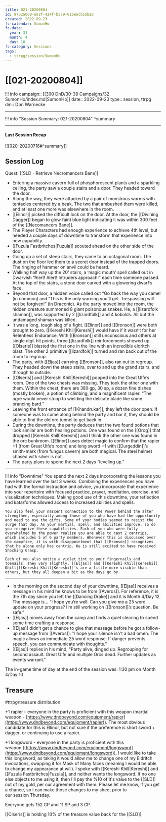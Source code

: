 ```yaml
---
title: 021-20200804
id: 9732a008-a82f-424f-b379-015eacb1ab28
created: 2022-09-23
fc-calendar: SumonHo
fc-date:
  year: 31
  month: 4
  day: 10
fc-category: Sessions
tags:
  - ttrpg/session/SumonHo
---
```


# [[021-20200804]]

!!! info
    campaign:: [[300 DnD/30-39 Campaigns/32 SumonHo/index.md|SumonHo]]
    date:: 2022-09-23
    type:: session, ttrpg
    dm:: Don Warnecke


---
!!! info "Session Summary: 021-20200804"
    ^summary

---


#### Last Session Recap

![[020-20200716#^summary]]

## Session Log



Quest: [[SLD - Retrieve Necromancers Bane]]


- Entering a massive cavern full of phosphorescent plants and a sparkling ceiling, the party saw a couple stairs and a door. They headed toward the door.
- Along the way, they were attacked by a pair of monstrous worms with tentacles centered by a beak. The two that ambushed them were killed, and at least one more was elsewhere in the room.
- [[Elinor]] picked the difficult lock on the door. At the door, the [[Divining Dagger]] began to glow faint blue light indicating it was within 300 feet of the [[Necomancers Bane]].
- The Player Characters had enough experience to achieve 4th level, but needed a couple days of downtime to transform that experience into new capability.
- [[Fuzula Fastbritches|Fuzula]] scouted ahead on the other side of the door.
- Going up a set of steep stairs, they came to an octagonal room. The dust on the floor led them to a secret door instead of the trapped doors. The ringing of hammer on anvil could be heard.
- Walking half way up the 20’ stairs, a ‘magic mouth’ spell called out in Dwarvish “Alert! Alert! Intruders approach!” each time someone passed. At the top of the stairs, a stone door carved with a glowering dwarf’s face.
- Beyond that door, a hidden voice called out “Go back the way you came! (in common) and “This is the only warning you’ll get. Trespassing will not be forgiven!” (in Draconic). As the party moved into the room, the hidden creature summoned 8 giant poisonous snakes. He, a [[lizardfolk shaman]], was supported by 2 [[lizardfolk]] and 4 kobolds. All but the undamaged shaman was killed.
- It was a long, tough slog of a fight. [[Elinor]] and [[Bronson]] were both brought to zero. [[Kereshi Khill|Kereshi]] would have if it wasn’t for her Relentless Endurance. With [[Bronson]] still unconscious and others at single digit hit points, three [[lizardfolk]] reinforcements showed up. [[Olseris]] blasted the first one in the line with an incredible eldritch blast. The other 2 primitive [[lizardfolk]] turned and ran back out of the room to regroup.
- The party, with [[Eljas]] carrying [[Bronson]], also ran out to regroup. They headed down the steep stairs, over to and up the grand stairs, and through to outside.
- [[Olseris]] and [[Kereshi Khill|Kereshi]] popped into the Great Ulfe’s room. One of the two chests was missing. They took the other one with them. Within the chest, there are 380 gp, 30 sp, a dozen fine dishes (mostly broken), a potion of climbing, and a magnificent rapier. “The ogre would never stoop to wielding the delicate blade like some prancing bard.”
- Leaving the front entrance of [[Khandrukar]], they left the door open. If someone was to come along behind the party and bar it, they should be able to find the old orc tunnel to get back in.
- During the downtime, the party deduces that the two found potions that look similar are both healing potions. One was found on the [[Orog]] that dropped [[Kereshi Khill|Kereshi]] and I think the other one was found in the orc bunkroom. [[Elinor]] uses detect magic to confirm that the rapier +1 (from Great Ulfe’s room) and long sword +1 with [[Durgeddin]]’s smith-mark (from fungus cavern) are both magical. The steel helmet chased with silver is not.
- The party plans to spend the next 2 days “leveling up.”

---

!!! info "Downtime"
    You spend the next 2 days incorporating the lessons you have learned over the last 3 weeks. Combining the experiences you have had with the formal instruction and advice, you incorporate that experience into your repertoire with focused practice, prayer, meditation, exercise, and visualization techniques. Making good use of this downtime, your reflection and kata/forms allowed access to increased abilities and spells.
    
    You also feel your nascent connection to the Power behind the alter strengthen, especially among those of you who have had the opportunity and need to use the gifts. Some of your bodies seemed to resist the surge that day. As your martial, spell, and abilities improve, so do you recognize these capabilities. Each of you who were fully overwhelmed by the power realize you are able to cast 2 cantrips, which includes 5 of 6 party members. Whenever this is discussed over the campfire, it is with disappointment that [[Bronson]] recognizes that he alone only has cantrip. He is still excited to have received Shocking Grasp.  
    
    Each of you also notice a violet tint to your fingernails and toenails. They vary slightly. [[Eljas]] and [[Kereshi Khill|Kereshi]] Khill|[[Kereshi Khill|Kereshi]]’s are a little more visible than others, but they all deepen a bit as the days go by.

---

  
- In the morning on the second day of your downtime, [[Eljas]] receives a message in his mind he knows to be from [[Averos]]. For reference, it is the 7th day since you left the [[Dancing Drake]] and it is Month 4/Day 12. The message is… “I hope you’re well. Can you give me a 25 word update on your progress? I’m still working on [[Bronson]]’s question. Be safe.”
- [[Eljas]] moves away from the camp and finds a quiet clearing to spend some time crafting a response.
- [[Eljas]] didn't get a chance to give that message before he got a follow-up message from [[Averos]]. "I hope your silence isn't a bad omen. The magic allows an immediate 25 word response. If danger prevents speech, you can communicate with thoughts."
- [[Eljas]] replies in his mind, "Party alive, dinged up. Regrouping for second assault. Great Ulfe and multiple Orcs dead. Further updates as events warrant."

The in-game time of day at the end of the session was: 1:30 pm on Month 4/Day 10


## Treasure
#ttrpg/treasure distribution

+1 rapier - everyone in the party is proficient with this weapon (martial weapon - [https://www.dndbeyond.com/equipment/rapier](https://www.dndbeyond.com/equipment/rapier)). The most obvious candidate for this is Ellinor, but not sure if the preference is short sword + dagger, or continuing to use a rapier.   

+1 longsword - everyone in the party is proficient with this weapon ([https://www.dndbeyond.com/equipment/longsword](https://www.dndbeyond.com/equipment/longsword)). I would like to take this longsword, as taking it would allow me to change one of my Eldritch invocations, swapping it for Mask of Many faces (meaning I would be able to change my appearance at will). I spoke with [[Kereshi Khill|Kereshi]] and [[Fuzula Fastbritches|Fuzula]], and neither wants the longsword. If no one else objects to me using it, then I'll pay the %10 of it's value to the [[SLD]] out of my gold, per our agreement with them. Please let me know, if you get a chance, so I can make those changes to my sheet prior to our session Thursday.  

Everyone gets 152 GP and 11 SP and 3 CP.

[[Olseris]] is holding 10% of the treasure value back for the [[SLD]]
